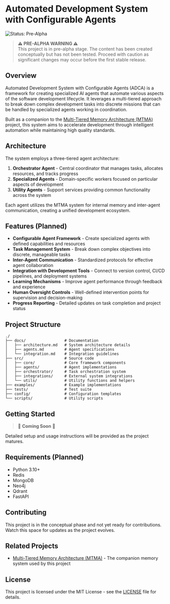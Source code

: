 # Automated Development System with Configurable Agents

![Status: Pre-Alpha](https://img.shields.io/badge/Status-Pre--Alpha-red)

> **⚠️ PRE-ALPHA WARNING ⚠️**  
> This project is in pre-alpha stage. The content has been created conceptually but has not been tested. Proceed with caution as significant changes may occur before the first stable release.

## Overview

Automated Development System with Configurable Agents (ADCA) is a framework for creating specialized AI agents that automate various aspects of the software development lifecycle. It leverages a multi-tiered approach to break down complex development tasks into discrete missions that can be handled by specialized agents working in coordination.

Built as a companion to the [Multi-Tiered Memory Architecture (MTMA)](https://github.com/gregmulvihill/multi-tiered-memory-architecture) project, this system aims to accelerate development through intelligent automation while maintaining high quality standards.

## Architecture

The system employs a three-tiered agent architecture:

1. **Orchestrator Agent** - Central coordinator that manages tasks, allocates resources, and tracks progress
2. **Specialized Agents** - Domain-specific workers focused on particular aspects of development
3. **Utility Agents** - Support services providing common functionality across the system

Each agent utilizes the MTMA system for internal memory and inter-agent communication, creating a unified development ecosystem.

## Features (Planned)

- **Configurable Agent Framework** - Create specialized agents with defined capabilities and resources
- **Task Management System** - Break down complex objectives into discrete, manageable tasks
- **Inter-Agent Communication** - Standardized protocols for effective agent collaboration
- **Integration with Development Tools** - Connect to version control, CI/CD pipelines, and deployment systems
- **Learning Mechanisms** - Improve agent performance through feedback and experience
- **Human Oversight Controls** - Well-defined intervention points for supervision and decision-making
- **Progress Reporting** - Detailed updates on task completion and project status

## Project Structure

```
./
├── docs/                 # Documentation
│   ├── architecture.md   # System architecture details
│   ├── agents.md         # Agent specifications
│   └── integration.md    # Integration guidelines
├── src/                  # Source code
│   ├── core/             # Core framework components
│   ├── agents/           # Agent implementations
│   ├── orchestrator/     # Task orchestration system
│   ├── integrations/     # External system integrations
│   └── utils/            # Utility functions and helpers
├── examples/             # Example implementations
├── tests/                # Test suite
├── config/               # Configuration templates
└── scripts/              # Utility scripts
```

## Getting Started

> 🚧 **Coming Soon** 🚧

Detailed setup and usage instructions will be provided as the project matures.

## Requirements (Planned)

- Python 3.10+
- Redis
- MongoDB
- Neo4j
- Qdrant
- FastAPI

## Contributing

This project is in the conceptual phase and not yet ready for contributions. Watch this space for updates as the project evolves.

## Related Projects

- [Multi-Tiered Memory Architecture (MTMA)](https://github.com/gregmulvihill/multi-tiered-memory-architecture) - The companion memory system used by this project

## License

This project is licensed under the MIT License - see the [LICENSE](LICENSE) file for details.